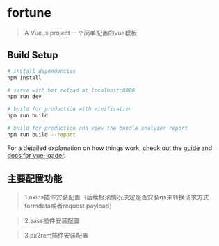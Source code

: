 # fortune

> A Vue.js project
> 一个简单配置的vue模板

## Build Setup

``` bash
# install dependencies
npm install

# serve with hot reload at localhost:8080
npm run dev

# build for production with minification
npm run build

# build for production and view the bundle analyzer report
npm run build --report
```

For a detailed explanation on how things work, check out the [guide](http://vuejs-templates.github.io/webpack/) and [docs for vue-loader](http://vuejs.github.io/vue-loader).

## 主要配置功能
>1.axios插件安装配置（后续根须情况决定是否安装qs来转换请求方式formdata或者request payload）

>2.sass插件安装配置

>3.px2rem插件安装配置